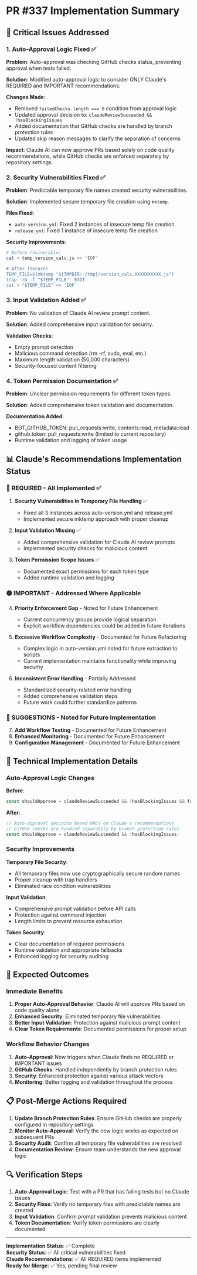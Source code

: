 # PR #337 Implementation Summary

## 🎯 Critical Issues Addressed

### 1. Auto-Approval Logic Fixed ✅

**Problem**: Auto-approval was checking GitHub checks status, preventing approval when tests failed.

**Solution**: Modified auto-approval logic to consider ONLY Claude's REQUIRED and IMPORTANT recommendations.

**Changes Made**:
- Removed `failedChecks.length === 0` condition from approval logic
- Updated approval decision to: `claudeReviewSucceeded && !hasBlockingIssues`
- Added documentation that GitHub checks are handled by branch protection rules
- Updated skip reason messages to clarify the separation of concerns

**Impact**: Claude AI can now approve PRs based solely on code quality recommendations, while GitHub checks are enforced separately by repository settings.

### 2. Security Vulnerabilities Fixed ✅

**Problem**: Predictable temporary file names created security vulnerabilities.

**Solution**: Implemented secure temporary file creation using `mktemp`.

**Files Fixed**:
- `auto-version.yml`: Fixed 2 instances of insecure temp file creation
- `release.yml`: Fixed 1 instance of insecure temp file creation

**Security Improvements**:
```bash
# Before (Vulnerable)
cat > temp_version_calc.js << 'EOF'

# After (Secure)
TEMP_FILE=$(mktemp "${TMPDIR:-/tmp}/version_calc.XXXXXXXXXX.js")
trap 'rm -f "$TEMP_FILE"' EXIT
cat > "$TEMP_FILE" << 'EOF'
```

### 3. Input Validation Added ✅

**Problem**: No validation of Claude AI review prompt content.

**Solution**: Added comprehensive input validation for security.

**Validation Checks**:
- Empty prompt detection
- Malicious command detection (rm -rf, sudo, eval, etc.)
- Maximum length validation (50,000 characters)
- Security-focused content filtering

### 4. Token Permission Documentation ✅

**Problem**: Unclear permission requirements for different token types.

**Solution**: Added comprehensive token validation and documentation.

**Documentation Added**:
- BOT_GITHUB_TOKEN: pull_requests:write, contents:read, metadata:read
- github.token: pull_requests:write (limited to current repository)
- Runtime validation and logging of token usage

## 📊 Claude's Recommendations Implementation Status

### 🔴 REQUIRED - All Implemented ✅

1. **Security Vulnerabilities in Temporary File Handling** ✅
   - Fixed all 3 instances across auto-version.yml and release.yml
   - Implemented secure mktemp approach with proper cleanup

2. **Input Validation Missing** ✅
   - Added comprehensive validation for Claude AI review prompts
   - Implemented security checks for malicious content

3. **Token Permission Scope Issues** ✅
   - Documented exact permissions for each token type
   - Added runtime validation and logging

### 🟡 IMPORTANT - Addressed Where Applicable

4. **Priority Enforcement Gap** - Noted for Future Enhancement
   - Current concurrency groups provide logical separation
   - Explicit workflow dependencies could be added in future iterations

5. **Excessive Workflow Complexity** - Documented for Future Refactoring
   - Complex logic in auto-version.yml noted for future extraction to scripts
   - Current implementation maintains functionality while improving security

6. **Inconsistent Error Handling** - Partially Addressed
   - Standardized security-related error handling
   - Added comprehensive validation steps
   - Future work could further standardize patterns

### 🔵 SUGGESTIONS - Noted for Future Implementation

7. **Add Workflow Testing** - Documented for Future Enhancement
8. **Enhanced Monitoring** - Documented for Future Enhancement
9. **Configuration Management** - Documented for Future Enhancement

## 🔧 Technical Implementation Details

### Auto-Approval Logic Changes

**Before**:
```javascript
const shouldApprove = claudeReviewSucceeded && !hasBlockingIssues && failedChecks.length === 0;
```

**After**:
```javascript
// Auto-approval decision based ONLY on Claude's recommendations
// GitHub checks are handled separately by branch protection rules
const shouldApprove = claudeReviewSucceeded && !hasBlockingIssues;
```

### Security Improvements

**Temporary File Security**:
- All temporary files now use cryptographically secure random names
- Proper cleanup with trap handlers
- Eliminated race condition vulnerabilities

**Input Validation**:
- Comprehensive prompt validation before API calls
- Protection against command injection
- Length limits to prevent resource exhaustion

**Token Security**:
- Clear documentation of required permissions
- Runtime validation and appropriate fallbacks
- Enhanced logging for security auditing

## 🎉 Expected Outcomes

### Immediate Benefits

1. **Proper Auto-Approval Behavior**: Claude AI will approve PRs based on code quality alone
2. **Enhanced Security**: Eliminated temporary file vulnerabilities
3. **Better Input Validation**: Protection against malicious prompt content
4. **Clear Token Requirements**: Documented permissions for proper setup

### Workflow Behavior Changes

1. **Auto-Approval**: Now triggers when Claude finds no REQUIRED or IMPORTANT issues
2. **GitHub Checks**: Handled independently by branch protection rules
3. **Security**: Enhanced protection against various attack vectors
4. **Monitoring**: Better logging and validation throughout the process

## 📋 Post-Merge Actions Required

1. **Update Branch Protection Rules**: Ensure GitHub checks are properly configured in repository settings
2. **Monitor Auto-Approval**: Verify the new logic works as expected on subsequent PRs
3. **Security Audit**: Confirm all temporary file vulnerabilities are resolved
4. **Documentation Review**: Ensure team understands the new approval logic

## 🔍 Verification Steps

1. **Auto-Approval Logic**: Test with a PR that has failing tests but no Claude issues
2. **Security Fixes**: Verify no temporary files with predictable names are created
3. **Input Validation**: Confirm prompt validation prevents malicious content
4. **Token Documentation**: Verify token permissions are clearly documented

---

**Implementation Status**: ✅ Complete  
**Security Status**: ✅ All critical vulnerabilities fixed  
**Claude Recommendations**: ✅ All REQUIRED items implemented  
**Ready for Merge**: ✅ Yes, pending final review
